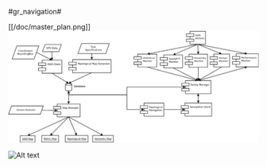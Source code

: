 #gr_navigation#

[[/doc/master_plan.png]]
![Optional Text](/doc/master_plan.png)


![Alt text](doc/master_plan.jpg?raw=true "Title")
